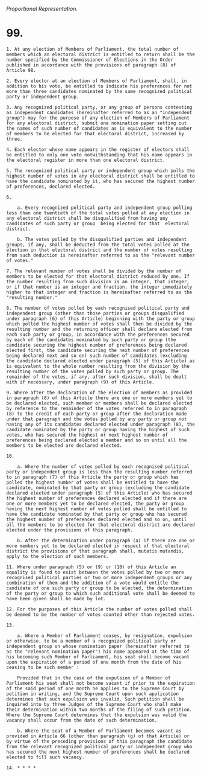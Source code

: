 *Proportional Representation.*

# 99.

    1. At any election of Members of Parliament, the total number of members which an electoral district is entitled to return shall be the number specified by the Commissioner of Elections in the Order published in accordance with the provisions of paragraph (8) of Article 98.

    2. Every elector at an election of Members of Parliament, shall, in addition to his vote, be entitled to indicate his preferences for not more than three candidates nominated by the same recognized political party or independent group.

    3. Any recognized political party, or any group of persons contesting as independent candidates (hereinafter referred to as an "independent group") may for the purpose of any election of Members of Parliament for any electoral district, submit one nomination paper setting out the names of such number of candidates as is equivalent to the number of members to be elected for that electoral district, increased by three.

    4. Each elector whose name appears in the register of electors shall be entitled to only one vote notwithstanding that his name appears in the electoral register in more than one electoral district.

    5. The recognized political party or independent group which polls the highest number of votes in any electoral district shall be entitled to have the candidate nominated by it, who has secured the highest number of preferences, declared elected.

    6. 

        a. Every recognized political party and independent group polling less than one twentieth of the total votes polled at any election in any electoral district shall be disqualified from having any candidates of such party or group  being elected for that  electoral district.

        b. The votes polled by the disqualified parties and independent groups, if any, shall be deducted from the total votes polled at the election in that electoral district and the number of votes resulting from such deduction is hereinafter referred to as the "relevant number of votes."

    7. The relevant number of votes shall be divided by the number of members to be elected for that electoral district reduced by one. If the number resulting from such division is an integer, that integer, or if that number is an integer and fraction, the integer immediately higher to that integer and fraction is hereinafter referred to as the "resulting number."

    8. The number of votes polled by each recognised political party and independent group (other than those parties or groups disqualified under paragraph (6) of this Article) beginning with the party or group which polled the highest number of votes shall then be divided by the resulting number and the returning officer shall declare elected from each such party or group, in accordance with the preferences secured by each of the candidates nominated by such party or group (the candidate securing the highest number of preferences being declared elected first, the candidate securing the next number of preferences being declared next and so on) such number of candidates (excluding the candidate declared elected under paragraph (5) of this Article) as is equivalent to the whole number resulting from the division by the resulting number of the votes polled by such party or group. The remainder of the votes, if any, after such division, shall be dealt with if necessary, under paragraph (9) of this Article.

    9. Where after the declaration of the election of members as provided in paragraph (8) of this Article there are one or more members yet to be declared elected, such member or members shall be declared elected by reference to the remainder of the votes referred to in paragraph (8) to the credit of each party or group after the declaration made under that paragraph and the votes polled by any party or group not having any of its candidates declared elected under paragraph (8), the candidate nominated by the party or group having the highest of such votes, who has secured the highest or next highest number of preferences being declared elected a member and so on until all the members to be elected are declared elected.

    10. 

        a. Where the number of votes polled by each recognised political party or independent group is less than the resulting number referred to in paragraph (7) of this Article the party or group which has polled the highest number of votes shall be entitled to have the candidate, nominated by that party or group (excluding the candidate declared elected under paragraph (5) of this Article) who has secured the highest number of preferences declared elected and if there are one or more members yet to be declared elected, the party or group having the next highest number of votes polled shall be entitled to have the candidate nominated by that party or group who has secured the highest number of preferences declared elected and so on, until all the members to be elected for that electoral district are declared elected under the provisions of this paragraph.

        b. After the determination under paragraph (a) if there are one or more members yet to be declared elected in respect of that electoral district the provisions of that paragraph shall, mutatis mutandis, apply to the election of such members.

    11. Where under paragraph (5) or (9) or (10) of this Article an equality is found to exist between the votes polled by two or more recognised political parties or two or more independent groups or any combination of them and the addition of a vote would entitle the candidate of one such party or group to be elected, the determination of the party or group to which such additional vote shall be deemed to have been given shall be made by lot.

    12. For the purposes of this Article the number of votes polled shall be deemed to be the number of votes counted other than rejected votes.

    13. 

        a. Where a Member of Parliament ceases, by resignation, expulsion or otherwise, to be a member of a recognized political party or independent group on whose nomination paper (hereinafter referred to as the "relevant nomination paper") his name appeared at the time of his becoming such Member of Parliament, his seat shall become vacant upon the expiration of a period of one month from the date of his ceasing to be such member :

        Provided that in the case of the expulsion of a Member of Parliament his seat shall not become vacant if prior to the expiration of the said period of one month he applies to the Supreme Court by petition in writing, and the Supreme Court upon such application determines that such expulsion was invalid. Such petition shall be inquired into by three Judges of the Supreme Court who shall make their determination within two months of the filing of such petition. Where the Supreme Court determines that the expulsion was valid the vacancy shall occur from the date of such determination.

        b. Where the seat of a Member of Parliament becomes vacant as provided in Article 66 (other than paragraph (g) of that Article) or by virtue of the preceding provisions of this paragraph the candidate from the relevant recognized political party or independent group who has secured the next highest number of preferences shall be declared elected to fill such vacancy.

    14. * * * *